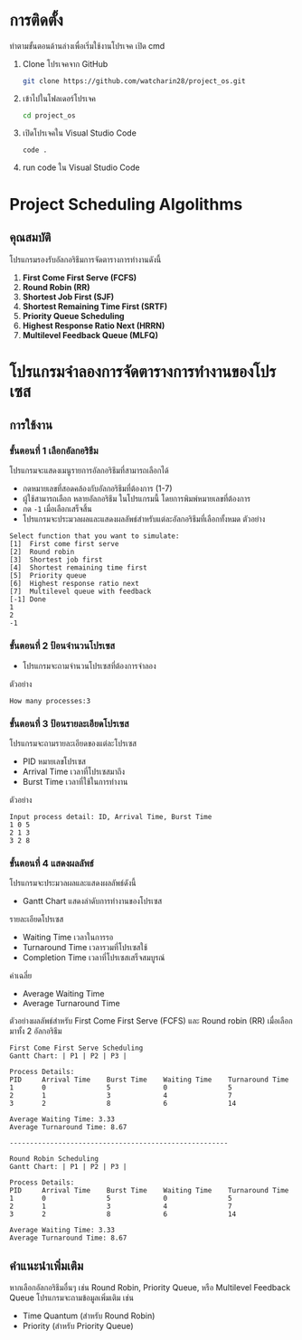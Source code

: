 # การติดตั้ง

ทำตามขั้นตอนด้านล่างเพื่อเริ่มใช้งานโปรเจค
เปิด cmd
1. Clone โปรเจคจาก GitHub
   ```bash
   git clone https://github.com/watcharin28/project_os.git
2. เข้าไปในโฟลเดอร์โปรเจค
   ```bash
   cd project_os
3. เปิดโปรเจคใน Visual Studio Code
    ```bash
    code .
4. run code ใน Visual Studio Code

# Project Scheduling Algolithms

## คุณสมบัติ
โปรแกรมรองรับอัลกอริธึมการจัดตารางการทำงานดังนี้

1. **First Come First Serve (FCFS)**  
2. **Round Robin (RR)**  
3. **Shortest Job First (SJF)**  
4. **Shortest Remaining Time First (SRTF)**  
5. **Priority Queue Scheduling**  
6. **Highest Response Ratio Next (HRRN)**  
7. **Multilevel Feedback Queue (MLFQ)**

# โปรแกรมจำลองการจัดตารางการทำงานของโปรเซส

## การใช้งาน

### ขั้นตอนที่ 1 เลือกอัลกอริธึม
โปรแกรมจะแสดงเมนูรายการอัลกอริธึมที่สามารถเลือกได้

- กดหมายเลขที่สอดคล้องกับอัลกอริธึมที่ต้องการ (1-7)
- ผู้ใช้สามารถเลือก หลายอัลกอริธึม ในโปรแกรมนี้ โดยการพิมพ์หมายเลขที่ต้องการ
- กด `-1` เมื่อเลือกเสร็จสิ้น
- โปรแกรมจะประมวลผลและแสดงผลลัพธ์สำหรับแต่ละอัลกอริธึมที่เลือกทั้งหมด
ตัวอย่าง
```plaintext
Select function that you want to simulate:
[1]  First come first serve
[2]  Round robin
[3]  Shortest job first
[4]  Shortest remaining time first
[5]  Priority queue
[6]  Highest response ratio next
[7]  Multilevel queue with feedback
[-1] Done
1
2
-1
   ```
        

### ขั้นตอนที่ 2 ป้อนจำนวนโปรเซส
- โปรแกรมจะถามจำนวนโปรเซสที่ต้องการจำลอง
  
ตัวอย่าง
 ```plaintext
How many processes:3
 ```
### ขั้นตอนที่ 3 ป้อนรายละเอียดโปรเซส
โปรแกรมจะถามรายละเอียดของแต่ละโปรเซส
- PID หมายเลขโปรเซส
- Arrival Time เวลาที่โปรเซสมาถึง
- Burst Time เวลาที่ใช้ในการทำงาน
  
ตัวอย่าง
```plaintext
Input process detail: ID, Arrival Time, Burst Time
1 0 5
2 1 3
3 2 8
```
### ขั้นตอนที่ 4 แสดงผลลัพธ์
โปรแกรมจะประมวลผลและแสดงผลลัพธ์ดังนี้
- Gantt Chart แสดงลำดับการทำงานของโปรเซส
  
รายละเอียดโปรเซส
- Waiting Time เวลาในการรอ
- Turnaround Time เวลารวมที่โปรเซสใช้
- Completion Time เวลาที่โปรเซสเสร็จสมบูรณ์

ค่าเฉลี่ย
- Average Waiting Time
- Average Turnaround Time
  
ตัวอย่างผลลัพธ์สำหรับ First Come First Serve (FCFS) และ Round robin (RR) เมื่อเลือกมาทั้ง 2 อัลกอริธึม
```plaintext
First Come First Serve Scheduling
Gantt Chart: | P1 | P2 | P3 |

Process Details:
PID     Arrival Time    Burst Time    Waiting Time    Turnaround Time
1       0               5             0               5
2       1               3             4               7
3       2               8             6               14

Average Waiting Time: 3.33
Average Turnaround Time: 8.67

------------------------------------------------------

Round Robin Scheduling
Gantt Chart: | P1 | P2 | P3 |

Process Details:
PID     Arrival Time    Burst Time    Waiting Time    Turnaround Time
1       0               5             0               5
2       1               3             4               7
3       2               8             6               14

Average Waiting Time: 3.33
Average Turnaround Time: 8.67

```
## คำแนะนำเพิ่มเติม
หากเลือกอัลกอริธึมอื่นๆ เช่น Round Robin, Priority Queue, หรือ Multilevel Feedback Queue โปรแกรมจะถามข้อมูลเพิ่มเติม เช่น

- Time Quantum (สำหรับ Round Robin)
- Priority (สำหรับ Priority Queue)
